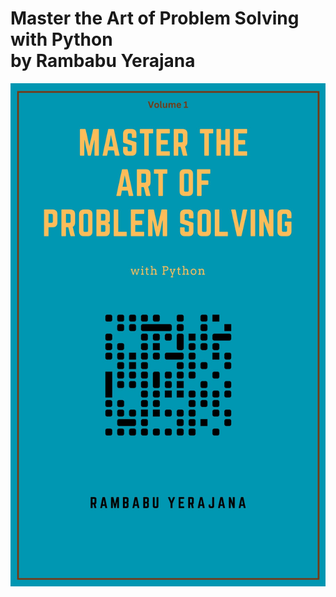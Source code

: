 
<h1>Master the Art of Problem Solving with Python <br>
by Rambabu Yerajana</h1>

![Model](https://github.com/rambabuwhy/python-problems/blob/main/code_ry/Blue%20and%20Orange%20Dog%20Autobiography%20Book%20Cover.jpg)
<br></br>
<!---
